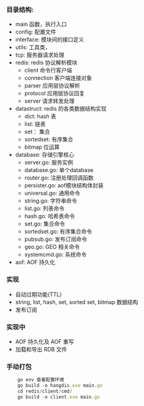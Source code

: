 ### 目录结构:

-   main 函数，执行入口
- config: 配置文件
- interface: 模块间的接口定义
- utils: 工具类，
- tcp: 服务器请求处理
- redis: redis 协议解析模块
  - client 命令行客户端
  - connection 客户端连接对象
  - parser 应用层协议解析
  - protocol 应用层协议回复
  - server 请求转发处理
- datastruct: redis 的各类数据结构实现
    - dict: hash 表
    - list: 链表
    - set： 集合
    - sortedset: 有序集合
    - bitmap 位运算
- database: 存储引擎核心
    - server.go:  服务实例
    - database.go: 单个database
    - router.go: 注册处理回调函数
    - persister.go: aof模块结构体封装
    - universal.go: 通用命令
    - string.go: 字符串命令
    - list.go: 列表命令
    - hash.go: 哈希表命令
    - set.go: 集合命令
    - sortedset.go: 有序集合命令
    - pubsub.go: 发布订阅命令
    - geo.go: GEO 相关命令
    - systemcmd.go: 系统命令
- aof: AOF 持久化

### 实现
- 自动过期功能(TTL)
-  string, list, hash, set, sorted set, bitmap 数据结构
- 发布订阅

### 实现中

- AOF 持久化及 AOF 重写
- 加载和导出 RDB 文件


### 手动打包
```jsx
    go env 查看配置环境
    go build -o hangdis.exe main.go
    cd redis/client/cmd/
    go build -o client.exe main.go
```